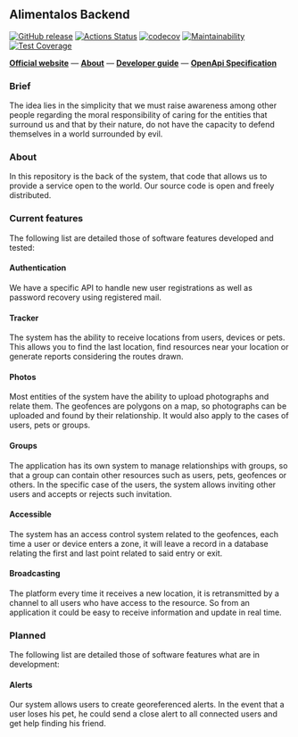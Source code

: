 ## Alimentalos Backend

[![GitHub release](https://img.shields.io/github/release/demency/alimentalos-backend.svg)](https://github.com/demency/alimentalos-backend/releases/) [![Actions Status](https://github.com/demency/alimentalos-backend/workflows/Testing/badge.svg)](https://github.com/demency/alimentalos-backend/actions) [![codecov](https://codecov.io/gh/demency/alimentalos-backend/branch/master/graph/badge.svg)](https://codecov.io/gh/demency/alimentalos-backend) [![Maintainability](https://api.codeclimate.com/v1/badges/ccd2e2ff7f49a0ee6c6f/maintainability)](https://codeclimate.com/github/demency/alimentalos-backend/maintainability) [![Test Coverage](https://api.codeclimate.com/v1/badges/ccd2e2ff7f49a0ee6c6f/test_coverage)](https://codeclimate.com/github/demency/alimentalos-backend/test_coverage)

[**Official website**](https://www.alimentalos.cl) — [**About**](https://www.alimentalos.cl/about) — [**Developer guide**](https://www.alimentalos.cl/developers) — [**OpenApi Specification**](https://www.alimentalos.cl/api/documentation)

### Brief

The idea lies in the simplicity that we must raise awareness among other people regarding the moral responsibility of caring for the entities that surround us and that by their nature, do not have the capacity to defend themselves in a world surrounded by evil.

### About

In this repository is the back of the system, that code that allows us to provide a service open to the world. Our source code is open and freely distributed.

### Current features

The following list are detailed those of software features developed and tested:

#### Authentication

We have a specific API to handle new user registrations as well as password recovery using registered mail.

#### Tracker

The system has the ability to receive locations from users, devices or pets. This allows you to find the last location, find resources near your location or generate reports considering the routes drawn.

#### Photos

Most entities of the system have the ability to upload photographs and relate them. The geofences are polygons on a map, so photographs can be uploaded and found by their relationship. It would also apply to the cases of users, pets or groups.

#### Groups

The application has its own system to manage relationships with groups, so that a group can contain other resources such as users, pets, geofences or others. In the specific case of the users, the system allows inviting other users and accepts or rejects such invitation.

#### Accessible

The system has an access control system related to the geofences, each time a user or device enters a zone, it will leave a record in a database relating the first and last point related to said entry or exit.

#### Broadcasting

The platform every time it receives a new location, it is retransmitted by a channel to all users who have access to the resource. So from an application it could be easy to receive information and update in real time.

### Planned

The following list are detailed those of software features what are in development:

#### Alerts

Our system allows users to create georeferenced alerts. In the event that a user loses his pet, he could send a close alert to all connected users and get help finding his friend.
